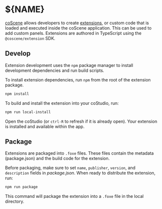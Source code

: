 # ${NAME}

[coScene](https://www.coscene.cn/) allows developers to create [extensions](https://docs.coscene.cn/docs/viz/extensions/Introduction), or custom code that is loaded and executed inside the coScene application. This can be used to add custom panels. Extensions are authored in TypeScript using the `@coscene/extension` SDK.

## Develop

Extension development uses the `npm` package manager to install development dependencies and run build scripts.

To install extension dependencies, run `npm` from the root of the extension package.

```sh
npm install
```

To build and install the extension into your coStudio, run:

```sh
npm run local-install
```

Open the coStudio (or `ctrl-R` to refresh if it is already open). Your extension is installed and available within the app.

## Package

Extensions are packaged into `.foxe` files. These files contain the metadata (package.json) and the build code for the extension.

Before packaging, make sure to set `name`, `publisher`, `version`, and `description` fields in _package.json_. When ready to distribute the extension, run:

```sh
npm run package
```

This command will package the extension into a `.foxe` file in the local directory.

